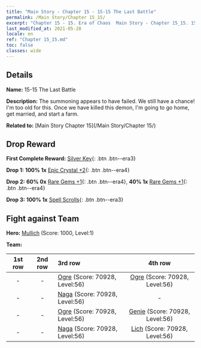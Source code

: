 ```yaml
---
title: "Main Story - Chapter 15 - 15-15 The Last Battle"
permalink: /Main Story/Chapter 15_15/
excerpt: "Chapter 15 - 15. Era of Chaos  Main Story - Chapter 15_15. 15-15 The Last Battle"
last_modified_at: 2021-05-28
locale: en
ref: "Chapter 15_15.md"
toc: false
classes: wide
---
```


## Details

 **Name:** 15-15 The Last Battle

 **Description:** The summoning appears to have failed. We still have a chance! I'm too old for this. Once we have killed this demon, I'm going to go home, get married, and start a farm.

 **Related to:** [Main Story Chapter 15](/Main Story/Chapter 15/)

## Drop Reward

 **First Complete Reward:** [Silver Key](/Items/con_693/){: .btn .btn--era3}

 **Drop 1:** **100% 1x** [Epic Crystal +2](/Items/mat_52/){: .btn .btn--era4}

 **Drop 2:** **60% 0x** [Rare Gems +1](/Items/mat_44/){: .btn .btn--era4}, **40% 1x** [Rare Gems +1](/Items/mat_44/){: .btn .btn--era4}

 **Drop 3:** **100% 1x** [Spell Scrolls](/Items/con_694/){: .btn .btn--era3}


## Fight against Team
 **Hero:** [Mullich](/heroes/Mullich/) (Score: 1000, Level:1)

 **Team:**


  | 1st row | 2nd row | 3rd row | 4th row |
  |:----:|:----:|:----|:----:|
  | - | - | [Ogre](/units/Ogre/) (Score: 70928, Level:56)  | [Ogre](/units/Ogre/) (Score: 70928, Level:56)  |
  | - | - | [Naga](/units/Naga/) (Score: 70928, Level:56)  | - |
  | - | - | [Ogre](/units/Ogre/) (Score: 70928, Level:56)  | [Genie](/units/Genie/) (Score: 70928, Level:56)  |
  | - | - | [Naga](/units/Naga/) (Score: 70928, Level:56)  | [Lich](/units/Lich/) (Score: 70928, Level:56)  |


